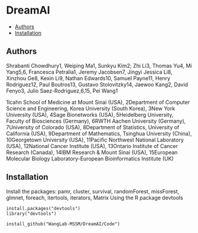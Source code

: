 # DreamAI
- [Authors](#authors)
- [Installation](#installation)

## Authors
Shrabanti Chowdhury1, Weiping Ma1, Sunkyu Kim2; Zhi Li3, Thomas Yu4, Mi Yang5,6, Francesca Petralia1, Jeremy Jacobsen7, Jingyi Jessica Li8, Xinzhou Ge8, Kexin Li9, Nathan Edwards10, Samuel Payne11, Henry Rodriguez12, Paul Boutros13, Gustavo Stolovitzky14, Jaewoo Kang2, David Fenyo3, Julio Saez-Rodriguez,6,15, Pei Wang1

1Icahn School of Medicine at Mount Sinai (USA), 2Department of Computer Science and Engineering, Korea University (South Korea), 3New York University (USA), 4Sage Bionetworks (USA), 5Heidelberg University, Faculty of Biosciences (Germany), 6RWTH Aachen University (Germany), 7University of Colorado (USA), 8Department of Statistics, University of California (USA), 9Department of Mathematics, Tsinghua University (China), 10Georgetown University (USA), 11Pacific Northwest National Laboratory (USA), 12National Cancer Institute (USA), 13Ontario Institute of Cancer Research (Canada), 14IBM Research & Mount Sinai (USA), 15European Molecular Biology Laboratory-European Bioinformatics Institute (UK)

## Installation
Install the packages: pamr, cluster, survival, randomForest, missForest, glmnet, foreach, itertools, iterators, Matrix
Using the R package devtools
```
install.packages("devtools")
library("devtools")

install_github("WangLab-MSSM/DreamAI/Code")
```
